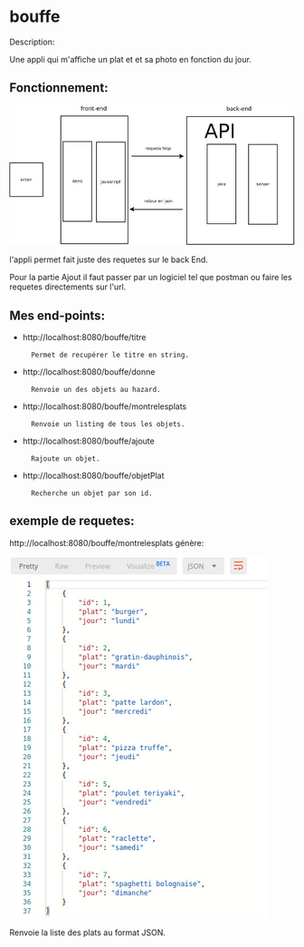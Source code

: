 # bouffe

Description:

Une appli qui m'affiche un plat et et sa photo en fonction du jour.

## __Fonctionnement__:

![center](Diagramme1.jpg)

l'appli permet fait juste des requetes sur le back End.

Pour la partie Ajout il faut passer par un logiciel tel que postman ou faire les requetes directements sur l'url.

## __Mes end-points__:

- http://localhost:8080/bouffe/titre

        Permet de recupérer le titre en string.

- http://localhost:8080/bouffe/donne
  
        Renvoie un des objets au hazard.

- http://localhost:8080/bouffe/montrelesplats
  
        Renvoie un listing de tous les objets.

- http://localhost:8080/bouffe/ajoute

        Rajoute un objet.

- http://localhost:8080/bouffe/objetPlat

        Recherche un objet par son id.

## __exemple de requetes__: 

http://localhost:8080/bouffe/montrelesplats génère:

![center](jsonliste.jpg)

Renvoie la liste des plats au format JSON.

